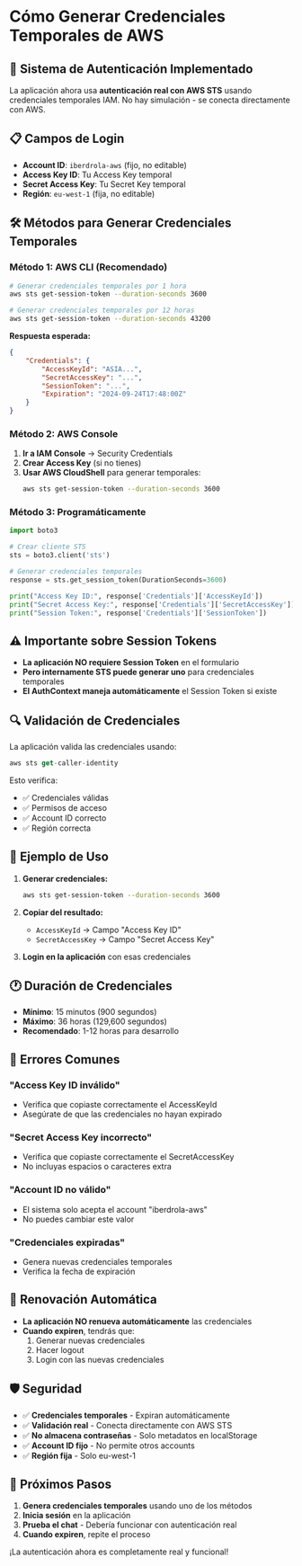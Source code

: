 # Cómo Generar Credenciales Temporales de AWS

## 🔐 **Sistema de Autenticación Implementado**

La aplicación ahora usa **autenticación real con AWS STS** usando credenciales temporales IAM. No hay simulación - se conecta directamente con AWS.

## 📋 **Campos de Login**

- **Account ID**: `iberdrola-aws` (fijo, no editable)
- **Access Key ID**: Tu Access Key temporal
- **Secret Access Key**: Tu Secret Key temporal  
- **Región**: `eu-west-1` (fija, no editable)

## 🛠️ **Métodos para Generar Credenciales Temporales**

### **Método 1: AWS CLI (Recomendado)**

```bash
# Generar credenciales temporales por 1 hora
aws sts get-session-token --duration-seconds 3600

# Generar credenciales temporales por 12 horas
aws sts get-session-token --duration-seconds 43200
```

**Respuesta esperada:**
```json
{
    "Credentials": {
        "AccessKeyId": "ASIA...",
        "SecretAccessKey": "...",
        "SessionToken": "...",
        "Expiration": "2024-09-24T17:48:00Z"
    }
}
```

### **Método 2: AWS Console**

1. **Ir a IAM Console** → Security Credentials
2. **Crear Access Key** (si no tienes)
3. **Usar AWS CloudShell** para generar temporales:
   ```bash
   aws sts get-session-token --duration-seconds 3600
   ```

### **Método 3: Programáticamente**

```python
import boto3

# Crear cliente STS
sts = boto3.client('sts')

# Generar credenciales temporales
response = sts.get_session_token(DurationSeconds=3600)

print("Access Key ID:", response['Credentials']['AccessKeyId'])
print("Secret Access Key:", response['Credentials']['SecretAccessKey'])
print("Session Token:", response['Credentials']['SessionToken'])
```

## ⚠️ **Importante sobre Session Tokens**

- **La aplicación NO requiere Session Token** en el formulario
- **Pero internamente STS puede generar uno** para credenciales temporales
- **El AuthContext maneja automáticamente** el Session Token si existe

## 🔍 **Validación de Credenciales**

La aplicación valida las credenciales usando:
```javascript
aws sts get-caller-identity
```

Esto verifica:
- ✅ Credenciales válidas
- ✅ Permisos de acceso
- ✅ Account ID correcto
- ✅ Región correcta

## 📝 **Ejemplo de Uso**

1. **Generar credenciales:**
   ```bash
   aws sts get-session-token --duration-seconds 3600
   ```

2. **Copiar del resultado:**
   - `AccessKeyId` → Campo "Access Key ID"
   - `SecretAccessKey` → Campo "Secret Access Key"

3. **Login en la aplicación** con esas credenciales

## 🕐 **Duración de Credenciales**

- **Mínimo**: 15 minutos (900 segundos)
- **Máximo**: 36 horas (129,600 segundos)
- **Recomendado**: 1-12 horas para desarrollo

## 🚨 **Errores Comunes**

### **"Access Key ID inválido"**
- Verifica que copiaste correctamente el AccessKeyId
- Asegúrate de que las credenciales no hayan expirado

### **"Secret Access Key incorrecto"**
- Verifica que copiaste correctamente el SecretAccessKey
- No incluyas espacios o caracteres extra

### **"Account ID no válido"**
- El sistema solo acepta el account "iberdrola-aws"
- No puedes cambiar este valor

### **"Credenciales expiradas"**
- Genera nuevas credenciales temporales
- Verifica la fecha de expiración

## 🔄 **Renovación Automática**

- **La aplicación NO renueva automáticamente** las credenciales
- **Cuando expiren**, tendrás que:
  1. Generar nuevas credenciales
  2. Hacer logout
  3. Login con las nuevas credenciales

## 🛡️ **Seguridad**

- ✅ **Credenciales temporales** - Expiran automáticamente
- ✅ **Validación real** - Conecta directamente con AWS STS
- ✅ **No almacena contraseñas** - Solo metadatos en localStorage
- ✅ **Account ID fijo** - No permite otros accounts
- ✅ **Región fija** - Solo eu-west-1

## 🎯 **Próximos Pasos**

1. **Genera credenciales temporales** usando uno de los métodos
2. **Inicia sesión** en la aplicación
3. **Prueba el chat** - Debería funcionar con autenticación real
4. **Cuando expiren**, repite el proceso

¡La autenticación ahora es completamente real y funcional!
